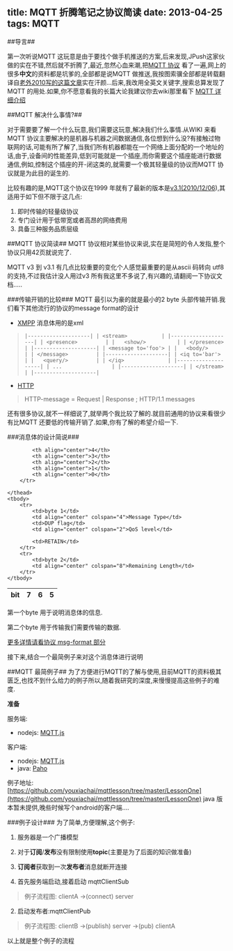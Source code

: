 ﻿title: MQTT 折腾笔记之协议简读
date: 2013-04-25
tags: MQTT
---

##导言##

第一次听说MQTT 这玩意是由于要找个做手机推送的方案,后来发现,JPush这家伙做的实在不错,然后就不折腾了,最近,忽然心血来潮,把[MQTT 协议](http://public.dhe.ibm.com/software/dw/webservices/ws-mqtt/mqtt-v3r1.html#subscribe) 看了一遍,网上的很多**中文**的资料都是坑爹的,全部都是说MQTT 做推送,我按图索骥全部都是转载翻译自[老外2010写的这篇文章](http://tokudu.com/2010/how-to-implement-push-notifications-for-android/)实在汗颜...后来,我改用全英文关键字,搜索总算发现了MQTT 的用处.如果,你不愿意看我的长篇大论我建议你去wiki那里看下 [MQTT 详细介绍](https://en.wikipedia.org/wiki/MQ_Telemetry_Transport)
<!-- more -->
##MQTT 解决什么事情?##

对于需要要了解一个什么玩意,我们需要这玩意,解决我们什么事情.从WIKI 来看MQTT 协议主要解决的是机器与机器之间数据通信,各位想到什么没?有接触过物联网的话,可能有所了解了,当我们所有机器都能在一个网络上面分配的一个地址的话,由于,设备间的性能差异,低到可能就是一个插座,而你需要这个插座能进行数据通信,例如,控制这个插座的开-闭这类的,就需要一个极其轻量级的协议而MQTT 协议就是为此目的诞生的.

比较有趣的是,MQTT这个协议在1999 年就有了最新的版本是[v3.1(2010/12/06](http://www.ibm.com/developerworks/cn/webservices/ws-mqtt/)),其适用于如下但不限于这几点:

1. 即时传输的轻量级协议
2. 专门设计用于低带宽或者高昂的网络费用
3. 具备三种服务品质层级

##MQTT 协议简读##
MQTT 协议相对某些协议来说,实在是简短的令人发指,整个协议只用42页就说完了.

MQTT v3 到 v3.1 有几点比较重要的变化个人感觉最重要的是从ascii 码转向 utf8的支持,不过我估计没人用过v3 所有我这里不多说了,有兴趣的,请翻阅一下协议文档.....

###传输开销的比较###
MQTT 最引以为豪的就是最小的2 byte 头部传输开销.我们看下其他流行的协议的message format的设计

* [XMPP](http://www.ietf.org/rfc/rfc3920.txt) 消息体用的是xml
> `|--------------------|
   | <stream>           |
   |--------------------|
   | <presence>         |
   |   <show/>          |
   | </presence>        |
   |--------------------|
   | <message to='foo'> |
   |   <body/>          |
   | </message>         |
   |--------------------|
   | <iq to='bar'>      |
   |   <query/>         |
   | </iq>              |
   |--------------------|
   | ...                |
   |--------------------|
   | </stream>          |
   |--------------------|`

* [HTTP](https://tools.ietf.org/html/rfc2616)  
> HTTP-message   = Request | Response ; HTTP/1.1 messages

还有很多协议,就不一样细说了,就举两个我比较了解的.就目前通用的协议来看很少有比MQTT 还要低的传输开销了.如果,你有了解的希望介绍一下.

###消息体的设计简说###
<table class="bits">
	<thead>
		<tr>
			<th>bit</th>
			<th align="center">7</th>
			<th align="center">6</th>
			<th align="center">5</th>

			<th align="center">4</th>
			<th align="center">3</th>
			<th align="center">2</th>
			<th align="center">1</th>
			<th align="center">0</th>
		</tr>

	</thead>
	<tbody>
		<tr>
			<td>byte 1</td>
			<td align="center" colspan="4">Message Type</td>
			<td>DUP flag</td>
			<td align="center" colspan="2">QoS level</td>

			<td>RETAIN</td>
		</tr>
		<tr>
			<td>byte 2</td>
			<td align="center" colspan="8">Remaining Length</td>
		</tr>
	</tbody>

</table>


第一个byte 用于说明消息体的信息.

第二个byte 用于传输我们需要传输的数据.

[更多详情请看协议 msg-format 部分](http://public.dhe.ibm.com/software/dw/webservices/ws-mqtt/mqtt-v3r1.html#msg-format)

接下来,结合一个最简例子来对这个消息体进行说明

##MQTT 最简例子##
为了方便进行MQTT的了解与使用,目前MQTT的资料极其匮乏,也找不到什么给力的例子所以,随着我研究的深度,来慢慢提高这些例子的难度.

**准备**

服务端: 

* nodejs: [MQTT.js](https://github.com/adamvr/MQTT.js/)

客户端: 

* nodejs: [MQTT.js](https://github.com/adamvr/MQTT.js/)
* java: [Paho](http://www.eclipse.org/paho/) 

例子地址:[https://github.com/youxiachai/mqttlesson/tree/master/LessonOne](https://github.com/youxiachai/mqttlesson/tree/master/LessonOne) java 版本暂未提供,晚些时候写个android的客户端....


###例子设计###
为了简单,方便理解,这个例子:

1. 服务器是一个广播模型
2. 对于**订阅**/**发布**没有限制使用**topic**(主要是为了后面的知识做准备)
3. **订阅者**获取到一次**发布者**消息就断开连接



1. 首先服务端启动,接着启动 mqttClientSub

>例子流程图:  clientA ->(connect)  server

2. 启动发布者:mqttClientPub
>例子流程图:  clientB ->(publish)  server ->(pub) clientA

以上就是整个例子的流程



